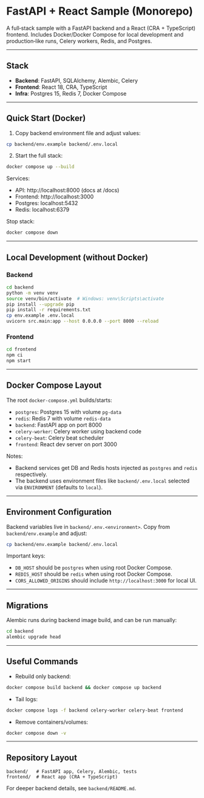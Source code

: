 # FastAPI + React Sample (Monorepo)

A full‑stack sample with a FastAPI backend and a React (CRA + TypeScript) frontend. Includes Docker/Docker Compose for local development and production‑like runs, Celery workers, Redis, and Postgres.

---

## Stack
- **Backend**: FastAPI, SQLAlchemy, Alembic, Celery
- **Frontend**: React 18, CRA, TypeScript
- **Infra**: Postgres 15, Redis 7, Docker Compose

---

## Quick Start (Docker)

1) Copy backend environment file and adjust values:
```bash
cp backend/env.example backend/.env.local
```

2) Start the full stack:
```bash
docker compose up --build
```

Services:
- API: http://localhost:8000 (docs at /docs)
- Frontend: http://localhost:3000
- Postgres: localhost:5432
- Redis: localhost:6379

Stop stack:
```bash
docker compose down
```

---

## Local Development (without Docker)

### Backend
```bash
cd backend
python -m venv venv
source venv/bin/activate  # Windows: venv\Scripts\activate
pip install --upgrade pip
pip install -r requirements.txt
cp env.example .env.local
uvicorn src.main:app --host 0.0.0.0 --port 8000 --reload
```

### Frontend
```bash
cd frontend
npm ci
npm start
```

---

## Docker Compose Layout
The root `docker-compose.yml` builds/starts:
- `postgres`: Postgres 15 with volume `pg-data`
- `redis`: Redis 7 with volume `redis-data`
- `backend`: FastAPI app on port 8000
- `celery-worker`: Celery worker using backend code
- `celery-beat`: Celery beat scheduler
- `frontend`: React dev server on port 3000

Notes:
- Backend services get DB and Redis hosts injected as `postgres` and `redis` respectively.
- The backend uses environment files like `backend/.env.local` selected via `ENVIRONMENT` (defaults to `local`).

---

## Environment Configuration

Backend variables live in `backend/.env.<environment>`.
Copy from `backend/env.example` and adjust:
```bash
cp backend/env.example backend/.env.local
```
Important keys:
- `DB_HOST` should be `postgres` when using root Docker Compose.
- `REDIS_HOST` should be `redis` when using root Docker Compose.
- `CORS_ALLOWED_ORIGINS` should include `http://localhost:3000` for local UI.

---

## Migrations
Alembic runs during backend image build, and can be run manually:
```bash
cd backend
alembic upgrade head
```

---

## Useful Commands
- Rebuild only backend:
```bash
docker compose build backend && docker compose up backend
```
- Tail logs:
```bash
docker compose logs -f backend celery-worker celery-beat frontend
```
- Remove containers/volumes:
```bash
docker compose down -v
```

---

## Repository Layout
```
backend/   # FastAPI app, Celery, Alembic, tests
frontend/  # React app (CRA + TypeScript)
```

For deeper backend details, see `backend/README.md`.
